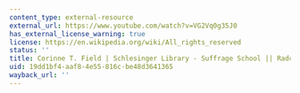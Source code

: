 ```yaml
---
content_type: external-resource
external_url: https://www.youtube.com/watch?v=VG2Vq0g35J0
has_external_license_warning: true
license: https://en.wikipedia.org/wiki/All_rights_reserved
status: ''
title: Corinne T. Field | Schlesinger Library - Suffrage School || Radcliffe Institute
uid: 19dd1bf4-aaf8-4e55-816c-be48d3641365
wayback_url: ''
---
```

